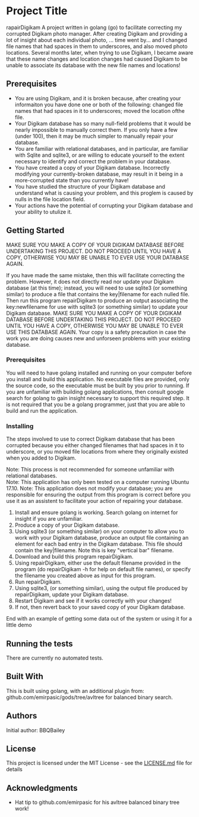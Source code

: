 # Project Title

rapairDigikam
A project written in golang (go) to facilitate correcting my corrupted Digikam photo manager.  After creating Digikam and providing a lot of insight about each individual photo, ... time went by... and I changed file names that had spaces in them to underscores, and also moved photo locations.  Several months later, when trying to use Digikam, I became aware that these name changes and location changes had caused Digikam to be unable to associate its database with the new file names and locations!  

## Prerequisites
- You are using Digikam, and it is broken because, after creating your informaiton you have done one or both of the following: changed file names that had spaces in it to underscores; moved the location ofthe file.
- Your Digikam database has so many null-field problems that it would be nearly impossible to manually correct them.  If you only have a few (under 100), then it may be much simpler to manually repair your database.
- You are familiar with relational databases, and in particular, are familiar with Sqlite and sqlite3, or are willing to educate yourself to the extent necessary to identify and correct the problem in your database.
- You have created a copy of your Digikam database.  Incorrectly modifying your currently-broken database, may result in it being in a more-corrupted state than you currently have!
- You have studied the structure of your Digikam database and understand what is causing your problem, and this proglem is caused by nulls in the file location field.
- Your actions have the potential of corrupting your Digikam database and your ability to utulize it.

## Getting Started
MAKE SURE YOU MAKE A COPY OF YOUR DIGIKAM DATABASE BEFORE UNDERTAKING THIS PROJECT.  DO NOT PROCEED UNTIL YOU HAVE A COPY, OTHERWISE YOU MAY BE UNABLE TO EVER USE YOUR DATABASE AGAIN.  

If you have made the same mistake, then this will facilitate correcting the problem.  However, it does not directly read nor update your Digikam database (at this time); instead, you will need to use sqlite3 (or something similar) to produce a file that contains the key|filename for each nulled file.  Then run this program repairDigikam to produce an output associating the key:newfilename for use with sqlite3 (or something similar) to update your Digikam database.  MAKE SURE YOU MAKE A COPY OF YOUR DIGIKAM DATABASE BEFORE UNDERTAKING THIS PROJECT.  DO NOT PROCEED UNTIL YOU HAVE A COPY, OTHERWISE YOU MAY BE UNABLE TO EVER USE THIS DATABASE AGAIN.  Your copy is a safety precaution in case the work you are doing causes new and unforseen problems with your existing database.

### Prerequisites

You will need to have golang installed and running on your computer before you install and build this application.  No executable files are provided, only the source code, so the executable must be built by you prior to running.  If you are unfamiliar with building golang applications, then consult google search for golang to gain insight necessary to support this required step.  It is not required that you be a golang programmer, just that you are able to build and run the application.

### Installing

The steps involved to use to correct Digikam database that has been corrupted because you either changed filenames that had spaces in it to underscore, or you moved file locations from where they originally existed when you added to Digikam.

Note: This process is not recommended for someone unfamiliar with relational databases.  
Note: This application has only been tested on a computer running Ubuntu 17.10.
Note: This application does not modify your database; you are responsible for ensuring the output from this program is correct before you use it as an assistent to facilitate your action of repairing your database.

1.  Install and ensure golang is working.  Search golang on internet for insight if you are unfamiliar.
2.  Produce a copy of your Digikam database.
2.  Using sqlite3 (or something similar) on your computer to allow you to work with your Digikam database, produce an output file containing an element for each bad entry in the Digikam database.  This file should contain the key|filename.  Note this is key "vertical bar" filename.
3.  Download and build this program repairDigikam.
4.  Using repairDigikam, either use the default filename provided in the program (do repairDigikam -h for help on default file names), or specify the filename you created above as input for this program.
5.  Run repairDigikam.
6.  Using sqlite3, (or something similar), using the output file produced by repairDigikam, update your Digikam database.
7.  Restart Digikam and see if it works correctly with your changes!
8.  If not, then revert back to your saved copy of your Digikam database.


End with an example of getting some data out of the system or using it for a little demo

## Running the tests

There are currently no automated tests.

## Built With

This is built using golang, with an additional plugin from: github.com/emirpasic/gods/tree/avltree for balanced binary search.

## Authors

Initial author: BBQBailey

## License

This project is licensed under the MIT License - see the [LICENSE.md](LICENSE.md) file for details

## Acknowledgments

* Hat tip to github.com/emirpasic for his avltree balanced binary tree work!


